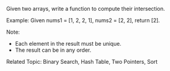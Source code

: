 Given two arrays, write a function to compute their intersection.

Example:
Given nums1 = [1, 2, 2, 1], nums2 = [2, 2], return [2].

Note:
* Each element in the result must be unique.
* The result can be in any order.

Related Topic: Binary Search, Hash Table, Two Pointers, Sort

